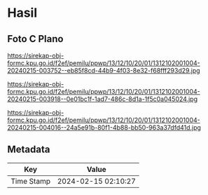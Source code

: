 # Hasil

## Foto C Plano

https://sirekap-obj-formc.kpu.go.id/f2ef/pemilu/ppwp/13/12/10/20/01/1312102001004-20240215-003752--eb85f8cd-44b9-4f03-8e32-f68fff293d29.jpg

https://sirekap-obj-formc.kpu.go.id/f2ef/pemilu/ppwp/13/12/10/20/01/1312102001004-20240215-003918--0e01bc1f-1ad7-486c-8d1a-1f5c0a045024.jpg

https://sirekap-obj-formc.kpu.go.id/f2ef/pemilu/ppwp/13/12/10/20/01/1312102001004-20240215-004016--24a5e91b-80f1-4b88-bb50-963a37dfd41d.jpg


## Metadata

| Key        | Value               |
| ---------- | ------------------- |
| Time Stamp | 2024-02-15 02:10:27 |



